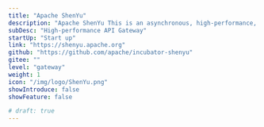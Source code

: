 ```yaml
---
title: "Apache ShenYu"
description: "Apache ShenYu This is an asynchronous, high-performance, cross-language, responsive API gateway."
subDesc: "High-performance API Gateway"
startUp: "Start up"
link: "https://shenyu.apache.org"
github: "https://github.com/apache/incubator-shenyu"
gitee: ""
level: "gateway"
weight: 1
icon: "/img/logo/ShenYu.png"
showIntroduce: false
showFeature: false

# draft: true
---
```



